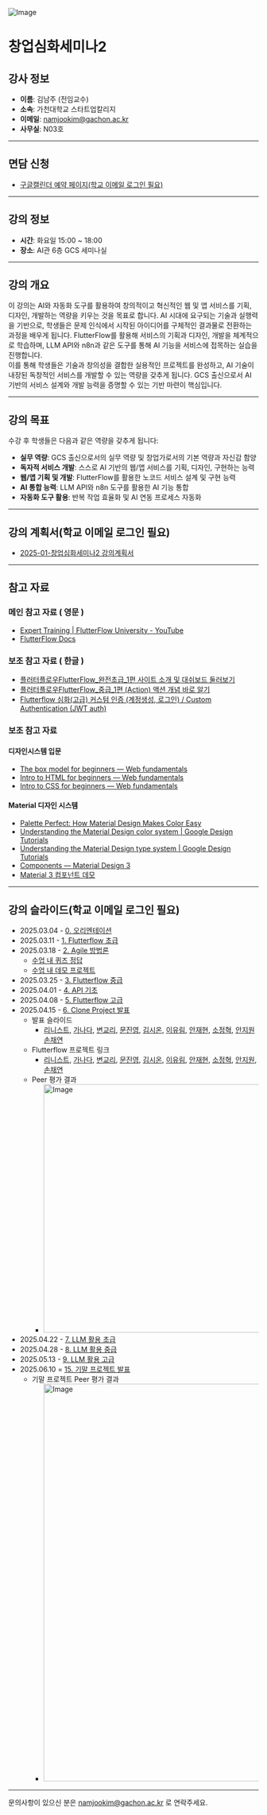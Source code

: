 ![Image](https://github.com/user-attachments/assets/8be1ef8a-87d3-46d6-b914-af968cc0fc2a)


# 창업심화세미나2 


## 강사 정보
- **이름**: 김남주 (전임교수)
- **소속**: 가천대학교 스타트업칼리지
- **이메일**: namjookim@gachon.ac.kr
- **사무실**: N03호

---

## 면담 신청
- [구글캘린더 예약 페이지(학교 이메일 로그인 필요)](https://calendar.app.google/Z4pFaDujwLURBrmt8)

---

## 강의 정보
- **시간**: 화요일 15:00 ~ 18:00
- **장소**: AI관 6층 GCS 세미나실

---

## 강의 개요
이 강의는 AI와 자동화 도구를 활용하여 창의적이고 혁신적인 웹 및 앱 서비스를 기획, 디자인, 개발하는 역량을 키우는 것을 목표로 합니다.  AI 시대에 요구되는 기술과 실행력을 기반으로, 학생들은 문제 인식에서 시작된 아이디어를 구체적인 결과물로 전환하는 과정을 배우게 됩니다.  FlutterFlow를 활용해 서비스의 기획과 디자인, 개발을 체계적으로 학습하며, LLM API와 n8n과 같은 도구를 통해 AI 기능을 서비스에 접목하는 실습을 진행합니다.  
이를 통해 학생들은 기술과 창의성을 결합한 실용적인 프로젝트를 완성하고, AI 기술이 내장된 독창적인 서비스를 개발할 수 있는 역량을 갖추게 됩니다.  GCS 출신으로서 AI 기반의 서비스 설계와 개발 능력을 증명할 수 있는 기반 마련이 핵심입니다.

---

## 강의 목표
수강 후 학생들은 다음과 같은 역량을 갖추게 됩니다:
- **실무 역량**: GCS 출신으로서의 실무 역량 및 창업가로서의 기본 역량과 자신감 함양
- **독자적 서비스 개발**: 스스로 AI 기반의 웹/앱 서비스를 기획, 디자인, 구현하는 능력
- **웹/앱 기획 및 개발**: FlutterFlow를 활용한 노코드 서비스 설계 및 구현 능력
- **AI 통합 능력**: LLM API와 n8n 도구를 활용한 AI 기능 통합
- **자동화 도구 활용**: 반복 작업 효율화 및 AI 연동 프로세스 자동화

---

## 강의 계획서(학교 이메일 로그인 필요)
- [2025-01-창업심화세미나2 강의계획서](https://docs.google.com/document/d/1T5-kcMnMo0sMFCd-N2SWUQsy35fKKEUyVSRG4lwvB00/edit?tab=t.0)

---

## 참고 자료

### 메인 참고 자료 ( 영문 )
- [Expert Training | FlutterFlow University - YouTube](https://www.youtube.com/playlist?list=PLsUp7t2vRqx9UE13G8Xod8F-m248iR0E3)
- [FlutterFlow Docs](https://docs.flutterflow.io/)

### 보조 참고 자료 ( 한글 ) 
- [플러터플로우FlutterFlow_완전초급_1편 사이트 소개 및 대쉬보드 둘러보기](https://www.youtube.com/watch?v=s4R7ZkBq850&list=PLTmUI8HoTmE5GttPdWT2Yu_jwGhYtkdw3)
- [플러터플로우FlutterFlow_중급_1편 (Action) 액션 개념 바로 알기](https://www.youtube.com/watch?v=sVpOWrqu5lQ&list=PLTmUI8HoTmE7IWCrdFiSVzMUQ0_QpQMwL)
- [Flutterflow 심화(고급) 커스텀 인증 (계정생성, 로그인) / Custom Authentication (JWT auth)](https://www.youtube.com/watch?v=FiSOmThjwSo&list=PLTmUI8HoTmE7xvQhFXi1z3uW6pTIQqVL8)

### 보조 참고 자료

#### 디자인시스템 입문
- [The box model for beginners — Web fundamentals](https://www.youtube.com/watch?v=PcFXt8o7uGg)
- [Intro to HTML for beginners — Web fundamentals](https://www.youtube.com/watch?v=EFHoH15i4Zg)
- [Intro to CSS for beginners — Web fundamentals](https://www.youtube.com/watch?v=De2unauLBks)

#### Material 디자인 시스템
- [Palette Perfect: How Material Design Makes Color Easy](https://www.youtube.com/watch?v=xYkz0Ueg0L4&list=PLJ21zHI2TNh9hcG0FFb4GVnHhTLGYtkfo)
- [Understanding the Material Design color system | Google Design Tutorials](https://www.youtube.com/watch?v=TB3L1LbC4zw&t=2s)
- [Understanding the Material Design type system | Google Design Tutorials](https://www.youtube.com/watch?v=AUXKtt6bizw)
- [Components — Material Design 3](https://m3.material.io/components)
- [Material 3 컴포넌트 데모](https://flutter.github.io/samples/web/material_3_demo/)

---

## 강의 슬라이드(학교 이메일 로그인 필요)
- 2025.03.04 - [0. 오리엔테이션](https://docs.google.com/presentation/d/1YOAbb6r8ivZbMiHRf5PQ7KYxJXHprGH--e038toXZlQ/edit#slide=id.g3329ef13f6d_0_158)
- 2025.03.11 - [1. Flutterflow 초급](https://docs.google.com/presentation/d/1isgp91XRGvmEPO_ArzdZYLW5UgqFIY9WSgMQQHu1w98/edit?usp=sharing)
- 2025.03.18 - [2. Agile 방법론](https://docs.google.com/presentation/d/1U56weU9cVU-7PsaZPHjWIEqsvEBUOlw61gPLp_LnaHs/edit#slide=id.g34115aab883_1_215)
  - [수업 내 퀴즈 정답](https://drive.google.com/file/d/1L9duAsm7kyvcf2TlQs4oJsY5bjX3rvSx/view?usp=drive_link)
  - [수업 내 데모 프로젝트](https://github.com/namjoo-kim-gachon/tut01)
- 2025.03.25 - [3. Flutterflow 중급](https://docs.google.com/presentation/d/19g0JXfu4oOntg_qdfGJZhJHExK5B60QEVy0w2B9I88M/edit#slide=id.g34115aab883_0_0)
- 2025.04.01 - [4. API 기초](https://docs.google.com/presentation/d/1WxIa__jld-KCwWvNCh6cQdVh4KDQQTjjANe_HSzKs6w/edit?slide=id.g30a21c085a4_0_5#slide=id.g30a21c085a4_0_5)
- 2025.04.08 - [5. Flutterflow 고급](https://docs.google.com/presentation/d/1SUI_Y-GzNJFBucgNMSI3ZvZ6_YU6ZiZYqcnsP4tC8qw/edit?slide=id.g34115aab883_0_0#slide=id.g34115aab883_0_0)
- 2025.04.15 - [6. Clone Project 발표](https://docs.google.com/presentation/d/1jwzyujY-vgMNfD7Z5nlWVLF5BwNdYEW4sTFqfbuGGpY/edit?slide=id.g34ba2e15ec2_0_0#slide=id.g34ba2e15ec2_0_0)
  - 발표 슬라이드
    - [리니스트](https://www.canva.com/design/DAGkqSy0hlo/srisp2IcX9wSZQI1sXXmjQ/edit?utm_content=DA[…]m_campaign=designshare&utm_medium=link2&utm_source=sharebutton),
    [가나다](https://www.canva.com/design/DAGkm6J9vDQ/TlMv2_HPW2mB0C8oTUeGNw/edit?utm_content=DA[…]m_campaign=designshare&utm_medium=link2&utm_source=sharebutton),
    [변교리](https://www.canva.com/design/DAGknlGVUZs/50s7D2Fl7xoO3lKkoSsbdA/edit?utm_content=DA[…]m_campaign=designshare&utm_medium=link2&utm_source=sharebutton),
    [문진영](https://docs.google.com/presentation/d/1I6li5pNuRhiUk2VE--jOSHmwTbJlqZWg34AaRX9KVt8/edit?usp=sharing),
    [김시온](https://docs.google.com/presentation/d/1kO_GUc3KxoM8eExeS9n20q_mPa2_db-RFRIEJDA0moo/edit?usp=sharing),
    [이유림](https://files.slack.com/files-pri/T05PSHR1TB4-F08NSSGK5EC/download/clone_project__________.pdf?origin_team=T05PSHR1TB4),
    [안재현](https://docs.google.com/presentation/d/1gfBMjR9EbxKI-3PRgUy6FGslFk9vDVxiKWRe3rNhCsQ/edit?slide=id.g34eb8740bf4_0_10#slide=id.g34eb8740bf4_0_10),
    [소정혁](https://www.canva.com/design/DAGko4A-Gcw/krc154lGs5PMGnXpEStldg/edit?utm_content=DA[…]m_campaign=designshare&utm_medium=link2&utm_source=sharebutton),
    [안지원](https://1000school.slack.com/files/U07KH28DD5Z/F08MX5PTZ1C/_________2_____________.pptx)
    [손채연](https://www.miricanvas.com/v/14cga08)
  - Flutterflow 프로젝트 링크
    - [리니스트](https://app.flutterflow.io/project/clip-clone-jk9jjp),
    [가나다](https://app.flutterflow.io/project/threads-clone-cording-f1yx3o),
    [변교리](https://app.flutterflow.io/project/chat-pvcspu),
    [문진영](https://app.flutterflow.io/project/clone-project-ci1g8r?tab=uiBuilder&page=TimePage),
    [김시온](https://app.flutterflow.io/project/copy-trip-soda-hhr8v4),
    [이유림](https://app.flutterflow.io/project/clone-project-211aqc),
    [안재현](https://app.flutterflow.io/project/moke-prompt-r9vbbq),
    [소정혁](https://app.flutterflow.io/project/co-cone-3bt1pl),
    [안지원](https://app.flutterflow.io/project/meet-ai-7jgvmu),
    [손채연](https://app.flutterflow.io/project/pawpick-i7ust8)
  - Peer 평가 결과
    - <img width="500" alt="Image" src="https://github.com/user-attachments/assets/97dd8f6d-eda7-4c71-adad-22dbd29d6fcc" />
- 2025.04.22 - [7. LLM 활용 초급](https://docs.google.com/presentation/d/1xRVB5EDaes0BuFmb4AqRpV_-vqSnyd9ewjbYHg8G4Yc/edit?slide=id.g34ba2e15ec2_0_0#slide=id.g34ba2e15ec2_0_0)
- 2025.04.28 - [8. LLM 활용 중급](https://docs.google.com/presentation/d/1_B8ixmtt5dju0NrHc6eGhfvknEeo2v6PO5sKBNV9r-Y/edit?slide=id.g34db5ab2826_0_0#slide=id.g34db5ab2826_0_0)
- 2025.05.13 - [9. LLM 활용 고급](https://docs.google.com/presentation/d/1-KErfHht8UqbMcOvURflOKbEjXS-VxoAICdAIRpSi3Y/edit?slide=id.g2fa210ca67d_0_1#slide=id.g2fa210ca67d_0_1)
- 2025.06.10 = [15. 기말 프로젝트 발표](https://docs.google.com/presentation/d/1PAPbwv9Izzmrp_PgkoTZ8HxiUHU6zu1Deglrgmc4MA4/edit?slide=id.g34ba2e15ec2_1_17#slide=id.g34ba2e15ec2_1_17)
  - 기말 프로젝트 Peer 평가 결과
    - <img width="800" alt="Image" src="https://github.com/user-attachments/assets/2133da08-07a9-4f48-b1fa-3aebaae33455" />

---

문의사항이 있으신 분은 namjookim@gachon.ac.kr 로 연락주세요.
